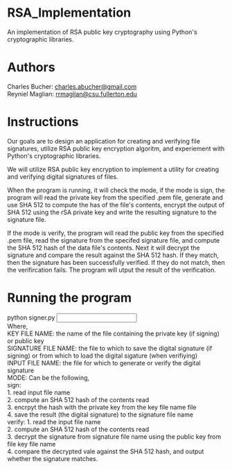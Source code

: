 # RSA_Implementation
An implementation of RSA public key cryptography using Python's cryptographic libraries.

# Authors
Charles Bucher: charles.abucher@gmail.com <br>
Reyniel Maglian: rrmaglian@csu.fullerton.edu

# Instructions
Our goals are to design an application for creating and verifying file signatures, utilize RSA public key encryption algoritm, and experiement with Python's cryptographic libraries.

We will utilize RSA public key encryption to implement a utility for creating and verifying digital signatures of files.

When the program is running, it will check the mode, if the mode is sign, the program will read the private key from the specified .pem file, generate and use SHA 512 to compute the has of the file's contents, encrypt the output of SHA 512 using the rSA private key and write the resulting signature to the signature file. 

If the mode is verify, the program will read the public key from the specified .pem file, read the signature from the specifed signature file, and compute the SHA 512 hash of the data file's contents. Next it will decrypt the signature and compare the result against the SHA 512 hash. If they match, then the signature has been successfully verified. If they do not match, then the verifircation fails. The program will utput the result of the verification. 

# Running the program
python signer.py <KEY FILE NAME> <SIGNATURE FILE NAME> <INPUT FILE NAME> <MODE> <br>
  Where, <br>
    KEY FILE NAME: the name of the file containing the private key (if signing) or public key <br>
    SIGNATURE FILE NAME: the file to which to save the digital signature (if signing) or from which to load the digital sigature (when verifiying) <br>
    INPUT FILE NAME: the file for which to generate or verify the digital signature <br>
    MODE: Can be the following, <br>
        sign: <br>
        1. read input file name <br>
        2. compute an SHA 512 hash of the contents read <br>
        3. encrpyt the hash with the private key from the key file name file <br>
        4. save the result (the digital signature) to the signature file name <br>
        verify:
        1. read the input file name <br>
        2. compute an SHA 512 hash of the contents read <br>
        3. decrypt the signature from signature file name using the public key from file key file name <br>
        4. compare the decrypted vale against the SHA 512 hash, and output whether the signature matches. <br>
  
